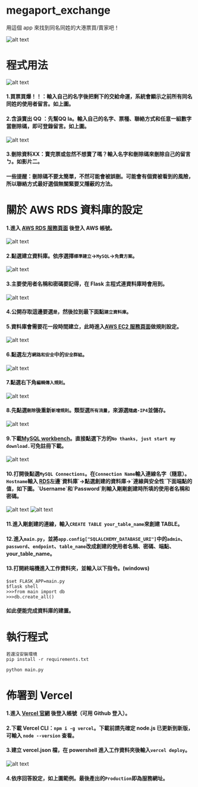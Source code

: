 # megaport_exchange
用這個 app 來找到同名同姓的大港票買/賣家吧！

![alt text](https://miro.medium.com/v2/resize:fit:828/format:webp/1*4DwqO5pYPyb6OD95EdIqlw.png)


# 程式用法
![alt text](https://miro.medium.com/v2/resize:fit:828/1*uNSitUbN0bVIgu4kF0LoGA.gif)
#### 1.買票買爆！！：輸入自己的名字後把剩下的交給命運，系統會顯示之前所有同名同姓的使用者留言。如上圖。
#### 2.含淚賣出 QQ ：先幫QQ la。輸入自己的名字、票種、聯絡方式和任意一組數字當刪除碼，即可登錄留言。如上圖。
![alt text](https://miro.medium.com/v2/resize:fit:828/1*XM2mfoc2iLvxartrWcZLSw.gif)
#### 3.刪除資料XX：賣完票或忽然不想賣了嗎？輸入名字和刪除碼來刪除自己的留言ㄅ。如影片二。
#### 一些提醒：刪除碼不要太簡單，不然可能會被誤刪。可能會有個資被看到的風險，所以聯絡方式最好選個無關緊要又隱蔽的方法。

# 關於 AWS RDS 資料庫的設定
#### 1.進入 [AWS RDS 服務頁面](https://ap-northeast-1.console.aws.amazon.com/rds/home?) 後登入 AWS 帳號。
![alt text](https://cdn-images-1.medium.com/max/1000/1*UjO5DxwjoqJyFwIcnig1Rg.png)
#### 2.點選建立資料庫。依序選擇`標準建立`→`MySQL`→`免費方案`。
![alt text](https://cdn-images-1.medium.com/max/1000/1*8UZRkSDuaufwj0Y0BCIazw.png)
#### 3.主要使用者名稱和密碼要記得，在 Flask 主程式連資料庫時會用到。
![alt text](https://cdn-images-1.medium.com/max/1000/1*l1yfvlwGZLFP1zPB1a0lIw.png)
#### 4.公開存取這邊要選`是`，然後拉到最下面點`建立資料庫`。
#### 5.資料庫會需要花一段時間建立，此時進入[AWS EC2 服務頁面](https://ap-northeast-1.console.aws.amazon.com/ec2/v2/)做規則設定。
![alt text](https://cdn-images-1.medium.com/max/1000/1*26Ru2XncF5hRGmhOeW_Wxw.png)
#### 6.點選左方`網路和安全`中的`安全群組`。
![alt text](https://cdn-images-1.medium.com/max/1000/1*1grkKgRhsYrIenVGI1ZxWg.png)
#### 7.點選右下角`編輯傳入規則`。
![alt text](https://cdn-images-1.medium.com/max/1000/1*Uh1MH7SIV5WFj65EoHXP-w.png)
#### 8.先點選`刪除`後重新`新增規則`。類型選`所有流量`，來源選`隨處-IP4`並儲存。
![alt text](https://cdn-images-1.medium.com/max/1000/1*xhgEGS7nXqw-1Zr3OP3Ztg.png)
#### 9.下載[MySQL workbench](https://dev.mysql.com/downloads/file/?id=516912)。直接點選下方的`No thanks, just start my download.`可免註冊下載。
![alt text](https://cdn-images-1.medium.com/max/1000/1*V2spM04ViTF2fX7osm67vg.png)
#### 10.打開後點選`MySQL Connections`。在`Connection Name`輸入連線名字（隨意）。`Hostname`輸入 [RDS](https://ap-northeast-1.console.aws.amazon.com/rds/home?)左邊`資料庫`→點選創建的資料庫→`連線與安全性`下面端點的值，如下圖。`Username`和`Password`則輸入剛剛創建時所填的使用者名稱和密碼。
![alt text](https://cdn-images-1.medium.com/max/1000/1*MnhPMjzD561NhLbXdgFI2g.png)
![alt text](https://cdn-images-1.medium.com/max/1000/1*U74EPOgStgDVnzxgKoHIhQ.png)
#### 11.進入剛創建的連線，輸入`CREATE TABLE your_table_name`來創建 TABLE。
#### 12.進入`main.py`，並將`app.config["SQLALCHEMY_DATABASE_URI"]`中的`admin`、`password`、`endpoint`、`table_name`改成創建的使用者名稱、密碼、端點、your_table_name。
#### 13.打開終端機進入工作資料夾，並輸入以下指令。(windows)
```
$set FLASK_APP=main.py
$flask shell
>>>from main import db
>>>db.create_all()
```
#### 如此便能完成資料庫的建置。

# 執行程式
```
若還沒安裝環境
pip install -r requirements.txt

python main.py
```
# 佈署到 Vercel
#### 1.進入 [Vercel 官網](https://vercel.com/) 後登入帳號（可用 Github 登入）。
#### 2.下載 Vercel CLI：`npm i -g vercel`。下載前請先確定 node.js 已更新到新版，可輸入 `node --version` 查看。
#### 3.建立 vercel.json 檔，在 powershell 進入工作資料夾後輸入`vercel deploy`。
![alt text](https://cdn-images-1.medium.com/max/1000/1*rdBIbQx-D0_vC_739VmTcg.png)
#### 4.依序回答設定，如上圖範例。最後產出的`Production`即為服務網址。
